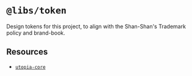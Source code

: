 # `@libs/token`

Design tokens for this project, to align with the Shan-Shan's Trademark policy and brand-book.

## Resources

- [`utopia-core`](https://github.com/trys/utopia-core)

